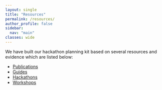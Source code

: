 ```yaml
---
layout: single
title: "Resources"
permalink: /resources/
author_profile: false
sidebar:
  nav: "main"
classes: wide
---
```


We have built our hackathon planning kit based on several resources and evidence which are listed below:
- <a href="{{ relative_url }}/hackathon-planning-kit/peer-reviewed">Publications</a>
- <a href="{{ relative_url }}/hackathon-planning-kit/guides">Guides</a>
- <a href="{{ relative_url }}/hackathon-planning-kit/hackathons">Hackathons</a>
- <a href="{{ relative_url }}/hackathon-planning-kit/workshops">Workshops</a>
